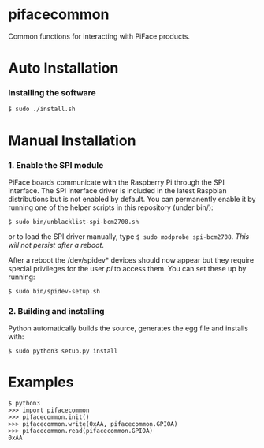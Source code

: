 pifacecommon
============

Common functions for interacting with PiFace products.

Auto Installation
=================
### Installing the software
    $ sudo ./install.sh

Manual Installation
===================
### 1. Enable the SPI module
PiFace boards communicate with the Raspberry Pi through the SPI interface.
The SPI interface driver is included in the latest Raspbian distributions
but is not enabled by default. You can permanently enable it by running one of 
the helper scripts in this repository (under bin/):

    $ sudo bin/unblacklist-spi-bcm2708.sh

or to load the SPI driver manually, type `$ sudo modprobe spi-bcm2708`. *This will not persist after a reboot*.

After a reboot the /dev/spidev* devices should now appear but they require
special privileges for the user *pi* to access them. You can set these up by
running:

    $ sudo bin/spidev-setup.sh

### 2. Building and installing
Python automatically builds the source, generates the egg file and installs with:

    $ sudo python3 setup.py install

Examples
========

    $ python3
    >>> import pifacecommon
    >>> pifacecommon.init()
    >>> pifacecommon.write(0xAA, pifacecommon.GPIOA)
    >>> pifacecommon.read(pifacecommon.GPIOA)
    0xAA
